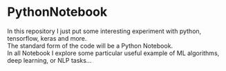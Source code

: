 # PythonNotebook 
In this repository I just put some interesting experiment with python, tensorflow, keras and more. </br>
The standard form of the code will be a Python Notebook. </br>
In all Notebook I explore some particular useful example of ML algorithms, deep learning, or NLP tasks...
